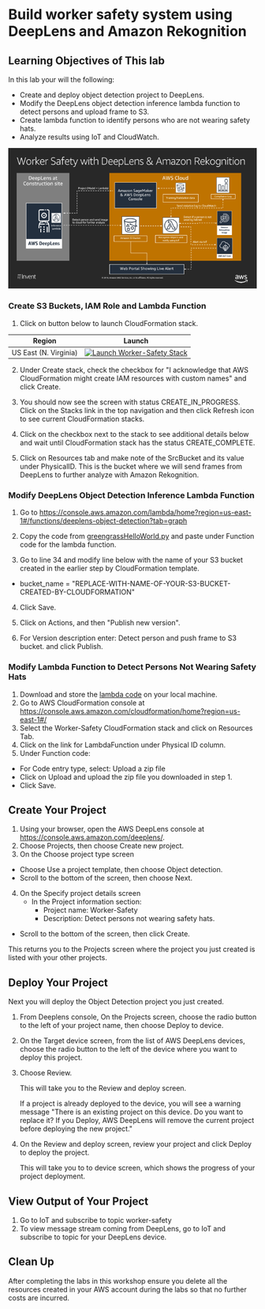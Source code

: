 # Build worker safety system using DeepLens and Amazon Rekognition

## Learning Objectives of This lab
In this lab your will the following:
- Create and deploy object detection project to DeepLens.
- Modify the DeepLens object detection inference lambda function to detect persons and upload frame to S3.
- Create lambda function to identify persons who are not wearing safety hats.
- Analyze results using IoT and CloudWatch.

![](assets/worker-safety-arch.png)

### Create S3 Buckets, IAM Role and Lambda Function

1. Click on button below to launch CloudFormation stack.

Region| Launch
------|-----
US East (N. Virginia) | [![Launch Worker-Safety Stack](http://docs.aws.amazon.com/AWSCloudFormation/latest/UserGuide/images/cloudformation-launch-stack-button.png)](https://console.aws.amazon.com/cloudformation/home?region=us-east-1#/stacks/new?stackName=MediaAnalysis&templateURL=https://s3.amazonaws.com/aws-workshops-us-east-1/worker-safety/deployment/cf-worker-safety.yaml)

2. Under Create stack, check the checkbox for "I acknowledge that AWS CloudFormation might create IAM resources with custom names" and click Create.

3. You should now see the screen with status CREATE_IN_PROGRESS. Click on the Stacks link in the top navigation and then click Refresh icon to see current CloudFormation stacks.

4. Click on the checkbox next to the stack to see additional details below and wait until CloudFormation stack has the status CREATE_COMPLETE.

5. Click on Resources tab and make note of the SrcBucket and its value under PhysicalID. This is the bucket where we will send frames from DeepLens to further analyze with Amazon Rekognition.

### Modify DeepLens Object Detection Inference Lambda Function

1. Go to https://console.aws.amazon.com/lambda/home?region=us-east-1#/functions/deeplens-object-detection?tab=graph

2. Copy the code from [greengrassHelloWorld.py](./code/greengrassHelloWorld.py) and paste under Function code for the lambda function.

3. Go to line 34 and modify line below with the name of your S3 bucket created in the earlier step by CloudFormation template.
  - bucket_name = "REPLACE-WITH-NAME-OF-YOUR-S3-BUCKET-CREATED-BY-CLOUDFORMATION"
4. Click Save.

5. Click on Actions, and then "Publish new version".

6. For Version description enter: Detect person and push frame to S3 bucket. and click Publish.

### Modify Lambda Function to Detect Persons Not Wearing Safety Hats

1. Download and store the [lambda code](./code/lambda.zip) on your local machine.
2. Go to AWS CloudFormation console at https://console.aws.amazon.com/cloudformation/home?region=us-east-1#/
3. Select the Worker-Safety CloudFormation stack and click on Resources Tab.
4. Click on the link for LambdaFunction under Physical ID column.
5. Under Function code:
  - For Code entry type, select: Upload a zip file
  - Click on Upload and upload the zip file you downloaded in step 1.
  - Click Save.

## Create Your Project

1. Using your browser, open the AWS DeepLens console at https://console.aws.amazon.com/deeplens/.
2. Choose Projects, then choose Create new project.
3. On the Choose project type screen
  - Choose Use a project template, then choose Object detection.
  - Scroll to the bottom of the screen, then choose Next.
4. On the Specify project details screen
   - In the Project information section:
      - Project name: Worker-Safety
      - Description: Detect persons not wearing safety hats.
  - Scroll to the bottom of the screen, then click Create.

This returns you to the Projects screen where the project you just created is listed with your other projects.

## Deploy Your Project

Next you will deploy the Object Detection project you just created.

1. From Deeplens console, On the Projects screen, choose the radio button to the left of your project name, then choose Deploy to device.

2. On the Target device screen, from the list of AWS DeepLens devices, choose the radio button to the left of the device where you want to deploy this project.

3. Choose Review.

   This will take you to the Review and deploy screen.

   If a project is already deployed to the device, you will see a warning message
   "There is an existing project on this device. Do you want to replace it?
   If you Deploy, AWS DeepLens will remove the current project before deploying the new project."

4. On the Review and deploy screen, review your project and click Deploy to deploy the project.

   This will take you to to device screen, which shows the progress of your project deployment.

## View Output of Your Project

1. Go to IoT and subscribe to topic worker-safety
2. To view message stream coming from DeepLens, go to IoT and subscribe to topic for your DeepLens device.

## Clean Up
After completing the labs in this workshop ensure you delete all the resources created in your AWS account during the labs so that no further costs are incurred.
